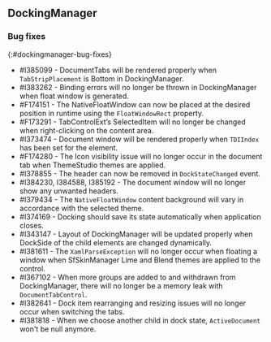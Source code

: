## DockingManager

### Bug fixes
{:#dockingmanager-bug-fixes}

* \#I385099 - DocumentTabs will be rendered properly when `TabStripPlacement` is Bottom in DockingManager.
* \#I383262 - Binding errors will no longer be thrown in DockingManager when float window is generated.
* \#F174151 - The NativeFloatWindow can now be placed at the desired position in runtime using the `FloatWindowRect` property.
* \#F173291 - TabControlExt’s SelectedItem will no longer be changed when right-clicking on the content area.
* \#I373474 - Document window will be rendered properly when `TDIIndex` has been set for the element.
* \#F174280 - The Icon visibility issue will no longer occur in the document tab when ThemeStudio themes are applied.
* \#I378855 - The header can now be removed in `DockStateChanged` event.
* \#I384230, I384588, I385192 - The document window will no longer show any unwanted headers.
* \#I379434 - The `NativeFloatWindow` content background will vary in accordance with the selected theme.
* \#I374169 - Docking should save its state automatically when application closes.
* \#I343147 - Layout of DockingManager will be updated properly when DockSide of the child elements are changed dynamically.
* \#I381611 - The `XamlParseException` will no longer occur when floating a window when SfSkinManager Lime and Blend themes are applied to the control.
* \#I367102 - When more groups are added to and withdrawn from DockingManager, there will no longer be a memory leak with `DocumentTabControl`.
* \#I382641 - Dock item rearranging and resizing issues will no longer occur when switching the tabs.
* \#I381818 - When we choose  another child in dock state, `ActiveDocument` won't be null anymore.
